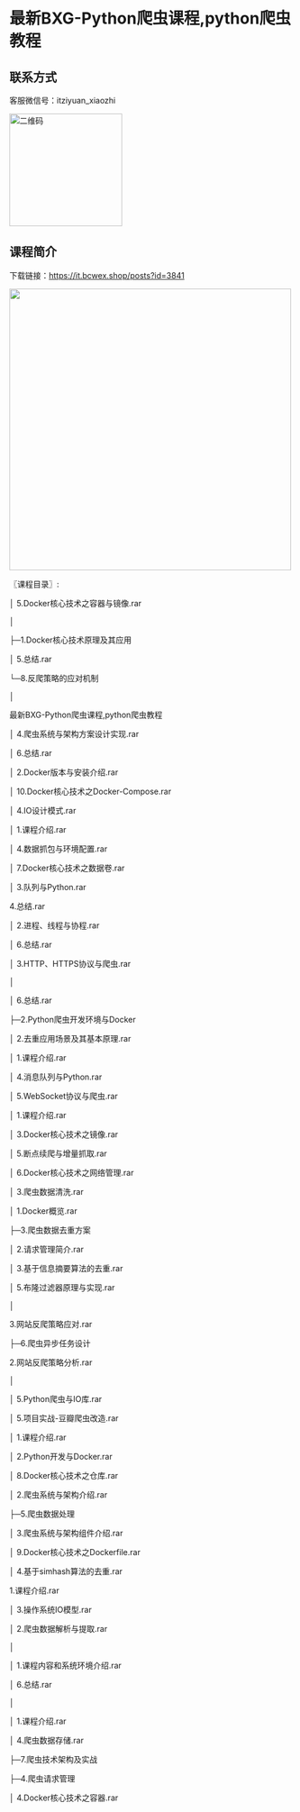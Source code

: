 # 最新BXG-Python爬虫课程,python爬虫教程

## 联系方式

客服微信号：itziyuan_xiaozhi

<img src="https://ziyuanyun.oss-cn-guangzhou.aliyuncs.com/common/20240614073449/666b82192834a.jpg" width="200" height="200" alt="二维码">

## 课程简介

下载链接：https://it.bcwex.shop/posts?id=3841

<img src="https://ziyuanyun.oss-cn-guangzhou.aliyuncs.com/yun/20240515185352/664494401b606.jpg" width="500" alt="">

  〖课程目录〗:

 │ 5.Docker核心技术之容器与镜像.rar

 │

 ├─1.Docker核心技术原理及其应用

 │ 5.总结.rar

 └─8.反爬策略的应对机制

 │

 最新BXG-Python爬虫课程,python爬虫教程



 │ 4.爬虫系统与架构方案设计实现.rar

 │ 6.总结.rar

 │ 2.Docker版本与安装介绍.rar

 │ 10.Docker核心技术之Docker-Compose.rar

 │ 4.IO设计模式.rar

 │ 1.课程介绍.rar

 │ 4.数据抓包与环境配置.rar

 │ 7.Docker核心技术之数据卷.rar

 │ 3.队列与Python.rar

 4.总结.rar

 │ 2.进程、线程与协程.rar

 │ 6.总结.rar

 │ 3.HTTP、HTTPS协议与爬虫.rar

 │

 │ 6.总结.rar

 ├─2.Python爬虫开发环境与Docker

 │ 2.去重应用场景及其基本原理.rar

 │ 1.课程介绍.rar

 │ 4.消息队列与Python.rar

 │ 5.WebSocket协议与爬虫.rar

 │ 1.课程介绍.rar

 │ 3.Docker核心技术之镜像.rar

 │ 5.断点续爬与增量抓取.rar

 │ 6.Docker核心技术之网络管理.rar

 │ 3.爬虫数据清洗.rar

 │ 1.Docker概览.rar

 ├─3.爬虫数据去重方案

 │ 2.请求管理简介.rar

 │ 3.基于信息摘要算法的去重.rar

 │ 5.布隆过滤器原理与实现.rar

 │

 3.网站反爬策略应对.rar

 ├─6.爬虫异步任务设计

 2.网站反爬策略分析.rar

 │

 │ 5.Python爬虫与IO库.rar

 │ 5.项目实战-豆瓣爬虫改造.rar

 │ 1.课程介绍.rar

 │ 2.Python开发与Docker.rar

 │ 8.Docker核心技术之仓库.rar

 │ 2.爬虫系统与架构介绍.rar

 ├─5.爬虫数据处理

 │ 3.爬虫系统与架构组件介绍.rar

 │ 9.Docker核心技术之Dockerfile.rar

 │ 4.基于simhash算法的去重.rar

 1.课程介绍.rar

 │ 3.操作系统IO模型.rar

 │ 2.爬虫数据解析与提取.rar

 │

 │ 1.课程内容和系统环境介绍.rar

 │ 6.总结.rar

 │

 │ 1.课程介绍.rar

 │ 4.爬虫数据存储.rar

 ├─7.爬虫技术架构及实战

 ├─4.爬虫请求管理

 │ 4.Docker核心技术之容器.rar

  